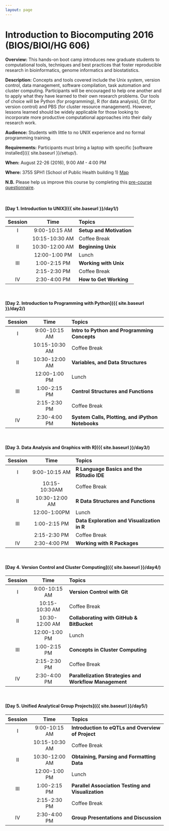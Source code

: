```yaml
---
layout: page
---
```


# Introduction to Biocomputing 2016 (BIOS/BIOI/HG 606) 

**Overview:** This hands-on boot camp introduces new graduate students to computational tools, techniques and best practices that foster reproducible research in bioinformatics, genome informatics and biostatistics.

**Description:** Concepts and tools covered include the Unix system, version control, data management, software compilation, task automation and cluster computing. Participants will be encouraged to help one another and to apply what they have learned to their own research problems. Our tools of choice will be Python (for programming), R (for data analysis), Git (for version control) and PBS (for cluster resource management). However, lessons learned should be widely applicable for those looking to incorporate more productive computational approaches into their daily research work.

**Audience:** Students with little to no UNIX experience and no formal programming training.

**Requirements:** Participants must bring a laptop with specific [software installed]({{ site.baseurl }}/setup/).

**When:** August 22-26 (2016), 9:00 AM - 4:00 PM 

**Where:** 3755 SPH1 (School of Public Health building 1) [Map](https://www.google.com/maps/dir///@42.2807432,-83.7302821,19z)

**N.B.** Please help us improve this course by completing this [pre-course questionnaire](http://tinyurl.com/bioboot-questions-2016). 

<br>

#### [Day 1. Introduction to UNIX]({{ site.baseurl }}/day1/) 

| Session | Time           | Topics                   | 
| :-----: |:--------------:| :----------------------- | 
| I       | 9:00-10:15 AM  | **Setup and Motivation** | 
|         | 10:15-10:30 AM | Coffee Break             | 
| II      | 10:30-12:00 AM | **Beginning Unix**       | 
|         | 12:00-1:00 PM  | Lunch                    | 
| III     | 1:00-2:15 PM   | **Working with Unix**    | 
|         | 2:15-2:30 PM   | Coffee Break             | 
| IV      | 2:30-4:00 PM   | **How to Get Working**   | 

<br>

#### [Day 2. Introduction to Programming with Python]({{ site.baseurl }}/day2/)

| Session | Time           | Topics                   | 
| :-----: |:--------------:| :----------------------- | 
| I       | 9:00-10:15 AM  | **Intro to Python and Programming Concepts** | 
|         | 10:15-10:30 AM | Coffee Break             | 
| II      | 10:30-12:00 AM | **Variables, and Data Structures**       | 
|         | 12:00-1:00 PM  | Lunch                    | 
| III     | 1:00-2:15 PM   | **Control Structures and Functions**    | 
|         | 2:15-2:30 PM   | Coffee Break             | 
| IV      | 2:30-4:00 PM   | **System Calls, Plotting, and iPython Notebooks**   | 

<br>

#### [Day 3. Data Analysis and Graphics with R]({{ site.baseurl }}/day3/) 

| Session | Time           | Topics                   | 
| :-----: |:--------------:| :----------------------- | 
| I       | 9:00-10:15 AM  | **R Language Basics and the RStudio IDE** | 
|         | 10:15-10:30AM  | Coffee Break             | 
| II      | 10:30-12:00 AM | **R Data Structures and Functions** | 
|         | 12:00-1:00PM   | Lunch                    | 
| III     | 1:00-2:15 PM   | **Data Exploration and Visualization in R** | 
|         | 2:15-2:30 PM   | Coffee Break             | 
| IV      | 2:30-4:00 PM   | **Working with R Packages** | 

<br>

#### [Day 4. Version Control and Cluster Computing]({{ site.baseurl }}/day4/)

| Session | Time           | Topics                   | 
| :-----: |:--------------:| :----------------------- | 
| I       | 9:00-10:15 AM  | **Version Control with Git** | 
|         | 10:15-10:30 AM | Coffee Break             | 
| II      | 10:30-12:00 AM | **Collaborating with GitHub & BitBucket**       | 
|         | 12:00-1:00 PM  | Lunch                    | 
| III     | 1:00-2:15 PM   | **Concepts in Cluster Computing**    | 
|         | 2:15-2:30 PM   | Coffee Break             | 
| IV      | 2:30-4:00 PM   | **Parallelization Strategies and Workflow Management**   | 

<br>

#### [Day 5. Unified Analytical Group Projects]({{ site.baseurl }}/day5/) 

| Session | Time             | Topics                                                 |
| :-----: |:----------------:| :------------------------------------------------------|
| I       | 9:00-10:15 AM    | **Introduction to eQTLs and Overview of Project**      |
|         | 10:15-10:30 AM   | Coffee Break                                           |
| II      | 10:30-12:00 AM   | **Obtaining, Parsing and Formatting Data**             |
|         | 12:00-1:00 PM    | Lunch                                                  |
| III     | 1:00-2:15 PM     | **Parallel Association Testing and Visualization**    |
|         | 2:15-2:30 PM     | Coffee Break                                           |
| IV      | 2:30-4:00 PM     | **Group Presentations and Discussion**                 |

<br>



<!--- Uncomment at end of course...
<br>
<a name="other"></a>

## Other courses 
**BIOINF-575**: Programing Lab in Bioinformatics  
(Winter term)   
<http://tinyurl.com/bioboot-4>

**BIOINF-525**: Foundations of Bioinformatics & Systems Biology  
(Winter term)   
<https://bioboot.github.io/bioinf525_w16/>
-->


